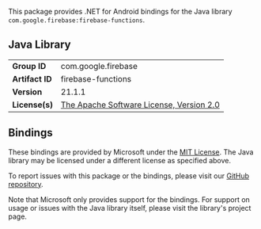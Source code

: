 This package provides .NET for Android bindings for the Java library `com.google.firebase:firebase-functions`.

## Java Library

| | |
|-|-|
| **Group ID** | com.google.firebase |
| **Artifact ID** | firebase-functions |
| **Version** | 21.1.1 |
| **License(s)** | [The Apache Software License, Version 2.0](http://www.apache.org/licenses/LICENSE-2.0.txt) |

## Bindings

These bindings are provided by Microsoft under the [MIT License](https://opensource.org/licenses/MIT). The Java
library may be licensed under a different license as specified above.

To report issues with this package or the bindings, please visit our [GitHub repository](https://aka.ms/android-libraries).

Note that Microsoft only provides support for the bindings. For support on
usage or issues with the Java library itself, please visit the library's project page.
